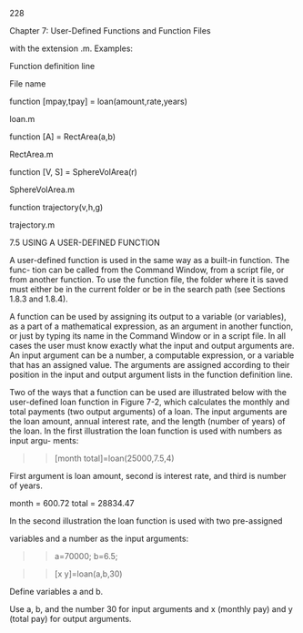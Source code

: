 228

Chapter 7: User-Defined Functions and Function Files

with the extension .m. Examples:

Function definition line

File name

function [mpay,tpay] = loan(amount,rate,years)

loan.m

function [A] = RectArea(a,b)

RectArea.m

function [V, S] = SphereVolArea(r)

SphereVolArea.m

function trajectory(v,h,g)

trajectory.m

7.5 USING A USER-DEFINED FUNCTION

A user-defined function is used in the same way as a built-in function. The func-
tion  can  be  called  from  the  Command  Window,  from  a  script  file,  or  from
another function. To use the function file, the folder where it is saved must either
be in the current folder or be in the search path (see Sections 1.8.3 and 1.8.4).

A function can be used by assigning its output to a variable (or variables), as
a part of a mathematical expression, as an argument in another function, or just
by typing its name in the Command Window or in a script file. In all cases the
user  must  know  exactly  what  the  input  and  output  arguments  are.  An  input
argument can be a number, a computable expression, or a variable that has an
assigned  value.  The  arguments  are  assigned  according  to  their  position  in  the
input and output argument lists in the function definition line.

Two of the ways that a function can be used are illustrated below with the
user-defined  loan  function  in  Figure  7-2,  which  calculates  the  monthly  and
total payments (two output arguments) of a loan. The input arguments are the
loan amount, annual interest rate, and the length (number of years) of the loan.
In the first illustration the loan function is used with numbers as input argu-
ments:

>> [month total]=loan(25000,7.5,4)

First argument is loan amount, second is
interest rate, and third is number of years.

month =
        600.72
total =
      28834.47

In the second illustration the loan function is used with two pre-assigned

variables and a number as the input arguments:

>> a=70000;  b=6.5;

>> [x y]=loan(a,b,30)

Define variables a and b.

Use a, b, and the number 30 for input
arguments and x (monthly pay) and y
(total pay) for output arguments.

